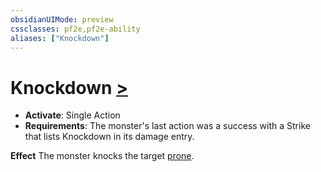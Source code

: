 ```yaml
---
obsidianUIMode: preview
cssclasses: pf2e,pf2e-ability
aliases: ["Knockdown"]
---
```

# Knockdown [>](rules/core-rulebook/chapter-9-playing-the-game.md#Actions "Single Action")

- **Activate**: Single Action
- **Requirements**: The monster's last action was a success with a Strike that lists Knockdown in its damage entry.

**Effect** The monster knocks the target [prone](rules/conditions.md#Prone).